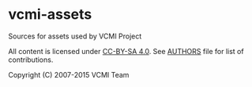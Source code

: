 vcmi-assets
===========

Sources for assets used by VCMI Project

All content is licensed under [CC-BY-SA 4.0](http://creativecommons.org/licenses/by-sa/4.0/). See [AUTHORS](AUTHORS) file for list of contributions.

Copyright (C) 2007-2015 VCMI Team
